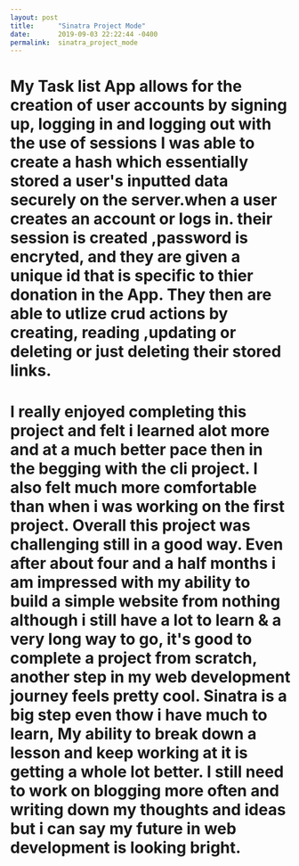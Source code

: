 ```yaml
---
layout: post
title:      "Sinatra Project Mode"
date:       2019-09-03 22:22:44 -0400
permalink:  sinatra_project_mode
---
```




#   My Task list App allows for the creation of user accounts by signing up, logging in and logging out with the use of sessions I was able to create a hash which essentially stored a user's inputted data securely on the server.when a user creates an account or logs in. their session is created ,password is encryted, and they are given a unique id that is specific to thier donation in the App. They then are able to utlize crud actions by creating, reading ,updating or deleting or just deleting their stored links.
#             I really enjoyed completing this project and felt i learned alot more and at a much better pace then in the begging with the cli project. I also felt much more comfortable than when i was working on the first project. Overall this project was challenging still in a good way. Even after about four and a half months i am impressed with my ability to build a simple website from nothing although i still have a lot to learn & a very long way to go, it's good to complete a project from scratch, another step in my web development journey feels pretty cool. Sinatra is a big step even thow i have much to learn, My ability to break down a lesson and keep working at it is getting a whole lot better. I still need to work on blogging more often and writing down my thoughts and ideas but i can say my future in web development is looking bright.

